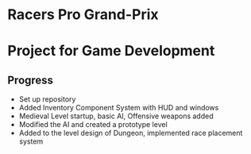 # Racers Pro Grand-Prix
# Project for Game Development

## Progress
* Set up repository
* Added Inventory Component System with HUD and windows
* Medieval Level startup, basic AI, Offensive weapons added
* Modified the AI and created a prototype level
* Added to the level design of Dungeon, implemented race placement system